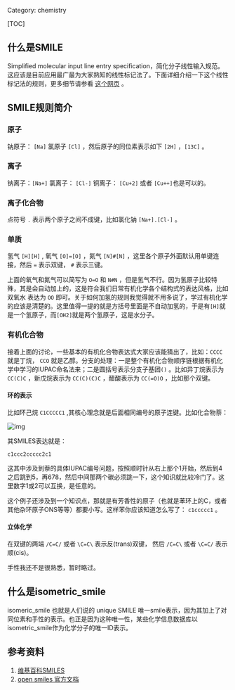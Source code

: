 Category: chemistry

[TOC]

## 什么是SMILE

Simplified molecular input line entry specification，简化分子线性输入规范。这应该是目前应用最广最为大家熟知的线性标记法了。下面详细介绍一下这个线性标记法的规则，更多细节请参看 [这个网页](http://www.opensmiles.org/spec/open-smiles-3-input.html) 。



## SMILE规则简介

### 原子

钠原子： `[Na]` 氯原子 `[Cl]`  ，然后原子的同位素表示如下 `[2H]` ，`[13C]` 。

### 离子

钠离子：`[Na+]` 氯离子：   `[Cl-]` 铜离子：  `[Cu+2]`  或者 `[Cu++]`也是可以的。

### 离子化合物

点符号 `.` 表示两个原子之间不成键，比如氯化钠 `[Na+].[Cl-]` 。

### 单质

氢气 `[H][H]` , 氧气  `[O]=[O]` ，氮气 `[N]#[N]` ，这里各个原子外面默认用单键连接，然后 `=` 表示双键， `#` 表示三键。

上面的氧气和氮气可以简写为 `O=O` 和 `N#N` ，但是氢气不行。因为氢原子比较特殊，其是会自动加上的，这是符合我们日常有机化学各个结构式的表达风格，比如双氧水 表达为 `OO` 即可。关于如何加氢的规则我觉得就不用多说了，学过有机化学的应该是清楚的。这里值得一提的就是方括号里面是不自动加氢的，于是有`[H]`就是一个氢原子，而`[OH2]`就是两个氢原子，这是水分子。

### 有机化合物

接着上面的讨论，一些基本的有机化合物表达式大家应该能猜出了，比如：`CCCC` 就是丁烷， `CCO` 就是乙醇。分支的处理：一是整个有机化合物顺序链根据有机化学中学习的IUPAC命名法来；二是圆括号表示分支子基团`()` 。比如异丁烷表示为 `CC(C)C` ，新戊烷表示为 `CC(C)(C)C` ，醋酸表示为 `CC(=O)O` ，比如那个双键。

#### 环的表示

比如环己烷 `C1CCCCC1` ,其核心理念就是后面相同编号的原子连键。比如化合物萘：

![img]({static}/images/chemistry/Naphthalene.png)

其SMILES表达就是：

    c1ccc2ccccc2c1

这其中涉及到萘的具体IUPAC编号问题，按照顺时针从右上那个1开始，然后到4之后跳到5，再678，然后中间那两个碳必须跳一下，这个知识就比较冷门了。这里数字1或2可以互换，是任意的。

这个例子还涉及到一个知识点，那就是有芳香性的原子（也就是苯环上的C，或者其他杂环原子ONS等等）都要小写。这样苯你应该知道怎么写了： `c1ccccc1` 。

#### 立体化学 

在双键的两端 `/C=C/` 或者 `\C=C\` 表示反(trans)双键， 然后 `/C=C\` 或者 `\C=C/` 表示顺(cis)。

手性我还不是很熟悉，暂时略过。


## 什么是isometric_smile

isomeric_smile 也就是人们说的 unique SMILE 唯一smile表示，因为其加上了对同位素和手性的表示。也正是因为这种唯一性，某些化学信息数据库以isometric_smile作为化学分子的唯一ID表示。



## 参考资料
1.  [维基百科SMILES](http://zh.wikipedia.org/zh/%E7%AE%80%E5%8C%96%E5%88%86%E5%AD%90%E7%BA%BF%E6%80%A7%E8%BE%93%E5%85%A5%E8%A7%84%E8%8C%83)
2.  [open smiles 官方文档](http://www.opensmiles.org/spec/open-smiles.html)
